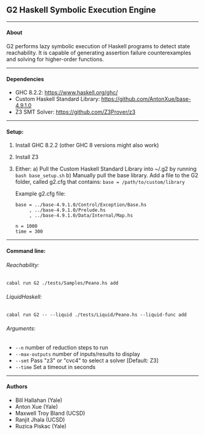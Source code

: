 ## G2 Haskell Symbolic Execution Engine
---
#### About
G2 performs lazy symbolic execution of Haskell programs to detect state reachability.
It is capable of generating assertion failure counterexamples and solving for higher-order functions.

---

#### Dependencies
* GHC 8.2.2: https://www.haskell.org/ghc/
* Custom Haskell Standard Library: https://github.com/AntonXue/base-4.9.1.0
* Z3 SMT Solver: https://github.com/Z3Prover/z3

---
#### Setup:
1) Install GHC 8.2.2 (other GHC 8 versions might also work)
2) Install Z3
3) Either:
  a) Pull the Custom Haskell Standard Library into ~/.g2 by running `bash base_setup.sh` 
  b) Manually pull the base library.  Add a file to the G2 folder, called g2.cfg that contains:
		`base = /path/to/custom/library`
		
    Example g2.cfg file:
    ```
    base = ../base-4.9.1.0/Control/Exception/Base.hs
         , ../base-4.9.1.0/Prelude.hs
         , ../base-4.9.1.0/Data/Internal/Map.hs

    n = 1000
    time = 300
    ```

---
#### Command line:

###### Reachability:

`cabal run G2 ./tests/Samples/Peano.hs add`

###### LiquidHaskell:

`cabal run G2 -- --liquid ./tests/Liquid/Peano.hs --liquid-func add`

###### Arguments:

* `--n` number of reduction steps to run
* `--max-outputs` number of inputs/results to display
* `--smt` Pass "z3" or "cvc4" to select a solver [Default: Z3]
* `--time` Set a timeout in seconds

---

#### Authors
* Bill Hallahan (Yale)
* Anton Xue (Yale)
* Maxwell Troy Bland (UCSD)
* Ranjit Jhala (UCSD)
* Ruzica Piskac (Yale)
